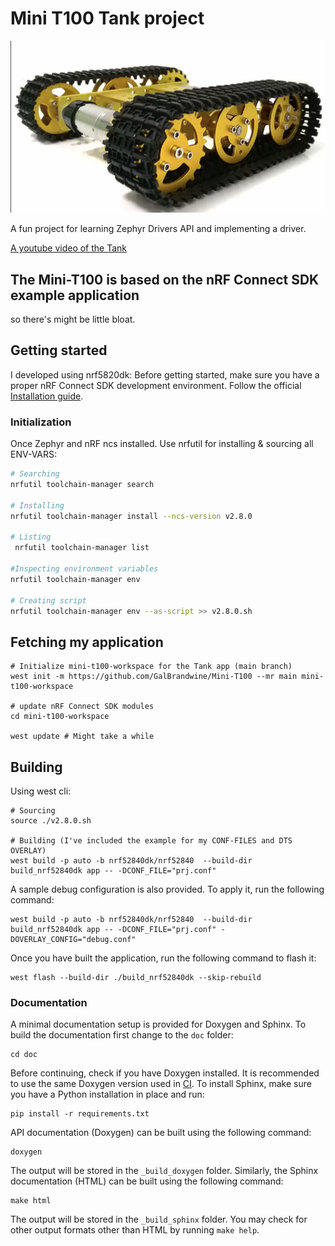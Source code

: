 # Mini T100 Tank project

![Iimage of mini-t100 tank chasis](https://github.com/GalBrandwine/Mini-T100/blob/main/doc/minit-100%20chasis.png "Minit T100 Chasis")

A fun project for learning Zephyr Drivers API and implementing a driver.

[A youtube video of the Tank](https://youtube.com/shorts/_LrFASj23rY?si=4gkAO-4bpCex8b0E)


## The Mini-T100 is based on the nRF Connect SDK example application

so there's might be little bloat.

## Getting started

I developed using nrf5820dk:
Before getting started, make sure you have a proper nRF Connect SDK development environment.
Follow the official [Installation guide](https://developer.nordicsemi.com/nRF_Connect_SDK/doc/latest/nrf/installation/install_ncs.html).

### Initialization

Once Zephyr and nRF ncs installed. Use nrfutil for installing & sourcing all ENV-VARS:

```zsh
# Searching
nrfutil toolchain-manager search

# Installing 
nrfutil toolchain-manager install --ncs-version v2.8.0

# Listing
 nrfutil toolchain-manager list

#Inspecting environment variables
nrfutil toolchain-manager env

# Creating script
nrfutil toolchain-manager env --as-script >> v2.8.0.sh
```

## Fetching my application

```shell
# Initialize mini-t100-workspace for the Tank app (main branch)
west init -m https://github.com/GalBrandwine/Mini-T100 --mr main mini-t100-workspace

# update nRF Connect SDK modules
cd mini-t100-workspace

west update # Might take a while
```

## Building

Using west cli:

```shell
# Sourcing
source ./v2.8.0.sh

# Building (I've included the example for my CONF-FILES and DTS OVERLAY)
west build -p auto -b nrf52840dk/nrf52840  --build-dir build_nrf52840dk app -- -DCONF_FILE="prj.conf"
```

A sample debug configuration is also provided. To apply it, run the following
command:

```shell
west build -p auto -b nrf52840dk/nrf52840  --build-dir build_nrf52840dk app -- -DCONF_FILE="prj.conf" -DOVERLAY_CONFIG="debug.conf"
```

Once you have built the application, run the following command to flash it:

```shell
west flash --build-dir ./build_nrf52840dk --skip-rebuild
```

### Documentation

A minimal documentation setup is provided for Doxygen and Sphinx. To build the
documentation first change to the ``doc`` folder:

```shell
cd doc
```

Before continuing, check if you have Doxygen installed. It is recommended to
use the same Doxygen version used in [CI](.github/workflows/docs.yml). To
install Sphinx, make sure you have a Python installation in place and run:

```shell
pip install -r requirements.txt
```

API documentation (Doxygen) can be built using the following command:

```shell
doxygen
```

The output will be stored in the ``_build_doxygen`` folder. Similarly, the
Sphinx documentation (HTML) can be built using the following command:

```shell
make html
```

The output will be stored in the ``_build_sphinx`` folder. You may check for
other output formats other than HTML by running ``make help``.
